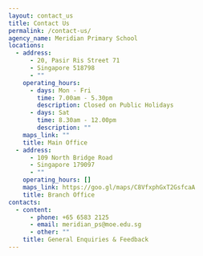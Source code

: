 ```yaml
---
layout: contact_us
title: Contact Us
permalink: /contact-us/
agency_name: Meridian Primary School
locations:
  - address:
      - 20, Pasir Ris Street 71
      - Singapore 518798
      - ""
    operating_hours:
      - days: Mon - Fri
        time: 7.00am - 5.30pm
        description: Closed on Public Holidays
      - days: Sat
        time: 8.30am - 12.00pm
        description: ""
    maps_link: ""
    title: Main Office
  - address:
      - 109 North Bridge Road
      - Singapore 179097
      - ""
    operating_hours: []
    maps_link: https://goo.gl/maps/C8VfxphGxT2GsfcaA
    title: Branch Office
contacts:
  - content:
      - phone: +65 6583 2125
      - email: meridian_ps@moe.edu.sg
      - other: ""
    title: General Enquiries & Feedback
---
```

